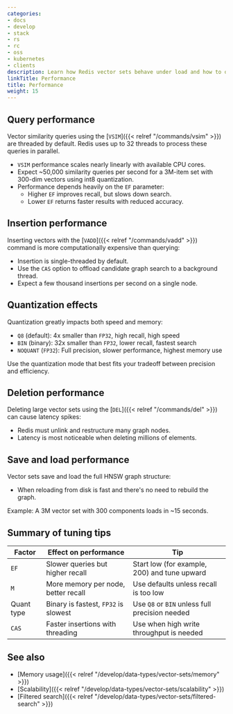 ```yaml
---
categories:
- docs
- develop
- stack
- rs
- rc
- oss
- kubernetes
- clients
description: Learn how Redis vector sets behave under load and how to optimize for speed and recall
linkTitle: Performance
title: Performance
weight: 15
---
```


## Query performance

Vector similarity queries using the [`VSIM`]({{< relref "/commands/vsim" >}}) are threaded by default. Redis uses up to 32 threads to process these queries in parallel.

- `VSIM` performance scales nearly linearly with available CPU cores.
- Expect ~50,000 similarity queries per second for a 3M-item set with 300-dim vectors using int8 quantization.
- Performance depends heavily on the `EF` parameter:
  - Higher `EF` improves recall, but slows down search.
  - Lower `EF` returns faster results with reduced accuracy.

## Insertion performance

Inserting vectors with the [`VADD`]({{< relref "/commands/vadd" >}}) command is more computationally expensive than querying:

- Insertion is single-threaded by default.
- Use the `CAS` option to offload candidate graph search to a background thread.
- Expect a few thousand insertions per second on a single node.

## Quantization effects

Quantization greatly impacts both speed and memory:

- `Q8` (default): 4x smaller than `FP32`, high recall, high speed
- `BIN` (binary): 32x smaller than `FP32`, lower recall, fastest search
- `NOQUANT` (`FP32`): Full precision, slower performance, highest memory use

Use the quantization mode that best fits your tradeoff between precision and efficiency.

## Deletion performance

Deleting large vector sets using the [`DEL`]({{< relref "/commands/del" >}}) can cause latency spikes:

- Redis must unlink and restructure many graph nodes.
- Latency is most noticeable when deleting millions of elements.

## Save and load performance

Vector sets save and load the full HNSW graph structure:

- When reloading from disk is fast and there's no need to rebuild the graph.

Example: A 3M vector set with 300 components loads in ~15 seconds.

## Summary of tuning tips

| Factor     | Effect on performance               | Tip                                            |
|------------|-------------------------------------|------------------------------------------------|
| `EF`       | Slower queries but higher recall    | Start low (for example, 200) and tune upward           |
| `M`        | More memory per node, better recall | Use defaults unless recall is too low          |
| Quant type | Binary is fastest, `FP32` is slowest| Use `Q8` or `BIN` unless full precision needed |
| `CAS`      | Faster insertions with threading    | Use when high write throughput is needed       |

## See also

- [Memory usage]({{< relref "/develop/data-types/vector-sets/memory" >}})
- [Scalability]({{< relref "/develop/data-types/vector-sets/scalability" >}})
- [Filtered search]({{< relref "/develop/data-types/vector-sets/filtered-search" >}})
